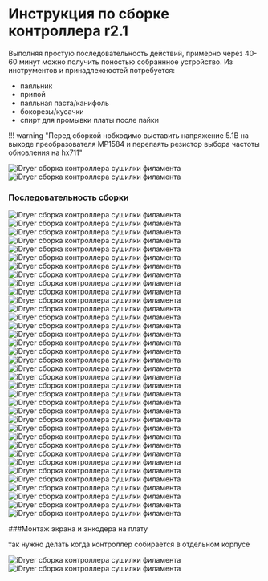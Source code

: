 # Инструкция по сборке контроллера r2.1

Выполняя простую последовательность действий, примерно через 40-60 минут можно получить поностью собраннное устройство.
Из инструментов и принадлежностей потребуется:

- паяльник
- припой
- паяльная паста/канифоль
- бокорезы/кусачки
- спирт для промывки платы после пайки

!!! warning "Перед сборкой нобходимо выставить напряжение 5.1В на выходе преобразователя MP1584 и перепаять резистор выбора частоты обновления на hx711"

  <div class="image-container">
    <div class="custom-image">
        <img src="https://raw.githubusercontent.com/pavluchenkor/iDryerProject/main/iDryer%20v2/Hardware/PCB/img/163940.png" alt="iDryer сборка контроллера сушилки филамента">
    </div>
    <div class="custom-image">
      <img src="https://raw.githubusercontent.com/pavluchenkor/iDryerProject/main/iDryer%20v2/Hardware/PCB/img/164710.png" alt="iDryer сборка контроллера сушилки филамента">
    </div>
  </div>


###  Последовательность сборки

<div class="image-container">
  <div class="custom-image">
    <img src="https://raw.githubusercontent.com/pavluchenkor/iDryerProject/main/iDryer%20v2/Hardware/PCB/img/IMG_1411.jpg" alt="iDryer сборка контроллера сушилки филамента">
  </div>
  <div class="custom-image">
    <img src="https://raw.githubusercontent.com/pavluchenkor/iDryerProject/main/iDryer%20v2/Hardware/PCB/img/IMG_1412.jpg" alt="iDryer сборка контроллера сушилки филамента">
  </div>
  <div class="custom-image">
    <img src="https://raw.githubusercontent.com/pavluchenkor/iDryerProject/main/iDryer%20v2/Hardware/PCB/img/IMG_1413.jpg" alt="iDryer сборка контроллера сушилки филамента">
  </div>
</div>

<div class="image-container">
  <div class="custom-image">
    <img src="https://raw.githubusercontent.com/pavluchenkor/iDryerProject/main/iDryer%20v2/Hardware/PCB/img/IMG_1414.jpg" alt="iDryer сборка контроллера сушилки филамента">
  </div>
  <div class="custom-image">
    <img src="https://raw.githubusercontent.com/pavluchenkor/iDryerProject/main/iDryer%20v2/Hardware/PCB/img/IMG_1415.jpg" alt="iDryer сборка контроллера сушилки филамента">
  </div>
  <div class="custom-image">
    <img src="https://raw.githubusercontent.com/pavluchenkor/iDryerProject/main/iDryer%20v2/Hardware/PCB/img/IMG_1416.jpg" alt="iDryer сборка контроллера сушилки филамента">
  </div>
</div>

<div class="image-container">
  <div class="custom-image">
    <img src="https://raw.githubusercontent.com/pavluchenkor/iDryerProject/main/iDryer%20v2/Hardware/PCB/img/IMG_1417.jpg" alt="iDryer сборка контроллера сушилки филамента">
  </div>
  <div class="custom-image">
    <img src="https://raw.githubusercontent.com/pavluchenkor/iDryerProject/main/iDryer%20v2/Hardware/PCB/img/IMG_1418.jpg" alt="iDryer сборка контроллера сушилки филамента">
  </div>
  <div class="custom-image">
    <img src="https://raw.githubusercontent.com/pavluchenkor/iDryerProject/main/iDryer%20v2/Hardware/PCB/img/IMG_1419.jpg" alt="iDryer сборка контроллера сушилки филамента">
  </div>
</div>

<div class="image-container">
  <div class="custom-image">
    <img src="https://raw.githubusercontent.com/pavluchenkor/iDryerProject/main/iDryer%20v2/Hardware/PCB/img/IMG_1420.jpg" alt="iDryer сборка контроллера сушилки филамента">
  </div>
  <div class="custom-image">
    <img src="https://raw.githubusercontent.com/pavluchenkor/iDryerProject/main/iDryer%20v2/Hardware/PCB/img/IMG_1421.jpg" alt="iDryer сборка контроллера сушилки филамента">
  </div>
  <div class="custom-image">
    <img src="https://raw.githubusercontent.com/pavluchenkor/iDryerProject/main/iDryer%20v2/Hardware/PCB/img/IMG_1422.jpg" alt="iDryer сборка контроллера сушилки филамента">
  </div>
</div>

<div class="image-container">
  <div class="custom-image">
    <img src="https://raw.githubusercontent.com/pavluchenkor/iDryerProject/main/iDryer%20v2/Hardware/PCB/img/IMG_1423.jpg" alt="iDryer сборка контроллера сушилки филамента">
  </div>
  <div class="custom-image">
    <img src="https://raw.githubusercontent.com/pavluchenkor/iDryerProject/main/iDryer%20v2/Hardware/PCB/img/IMG_1424.jpg" alt="iDryer сборка контроллера сушилки филамента">
  </div>
  <div class="custom-image">
    <img src="https://raw.githubusercontent.com/pavluchenkor/iDryerProject/main/iDryer%20v2/Hardware/PCB/img/IMG_1425.jpg" alt="iDryer сборка контроллера сушилки филамента">
  </div>
</div>

<div class="image-container">
  <div class="custom-image">
    <img src="https://raw.githubusercontent.com/pavluchenkor/iDryerProject/main/iDryer%20v2/Hardware/PCB/img/IMG_1426.jpg" alt="iDryer сборка контроллера сушилки филамента">
  </div>
  <div class="custom-image">
    <img src="https://raw.githubusercontent.com/pavluchenkor/iDryerProject/main/iDryer%20v2/Hardware/PCB/img/IMG_1427.jpg" alt="iDryer сборка контроллера сушилки филамента">
  </div>
  <div class="custom-image">
    <img src="https://raw.githubusercontent.com/pavluchenkor/iDryerProject/main/iDryer%20v2/Hardware/PCB/img/IMG_1428.jpg" alt="iDryer сборка контроллера сушилки филамента">
  </div>
</div>

<div class="image-container">
  <div class="custom-image">
    <img src="https://raw.githubusercontent.com/pavluchenkor/iDryerProject/main/iDryer%20v2/Hardware/PCB/img/IMG_1429.jpg" alt="iDryer сборка контроллера сушилки филамента">
  </div>
  <div class="custom-image">
    <img src="https://raw.githubusercontent.com/pavluchenkor/iDryerProject/main/iDryer%20v2/Hardware/PCB/img/IMG_1430.jpg" alt="iDryer сборка контроллера сушилки филамента">
  </div>
  <div class="custom-image">
    <img src="https://raw.githubusercontent.com/pavluchenkor/iDryerProject/main/iDryer%20v2/Hardware/PCB/img/IMG_1431.jpg" alt="iDryer сборка контроллера сушилки филамента">
  </div>
</div>

<div class="image-container">
  <div class="custom-image">
    <img src="https://raw.githubusercontent.com/pavluchenkor/iDryerProject/main/iDryer%20v2/Hardware/PCB/img/IMG_1432.jpg" alt="iDryer сборка контроллера сушилки филамента">
  </div>
  <div class="custom-image">
    <img src="https://raw.githubusercontent.com/pavluchenkor/iDryerProject/main/iDryer%20v2/Hardware/PCB/img/IMG_1433.jpg" alt="iDryer сборка контроллера сушилки филамента">
  </div>
  <div class="custom-image">
    <img src="https://raw.githubusercontent.com/pavluchenkor/iDryerProject/main/iDryer%20v2/Hardware/PCB/img/IMG_1434.jpg" alt="iDryer сборка контроллера сушилки филамента">
  </div>
</div>

<div class="image-container">
  <div class="custom-image">
    <img src="https://raw.githubusercontent.com/pavluchenkor/iDryerProject/main/iDryer%20v2/Hardware/PCB/img/IMG_1435.jpg" alt="iDryer сборка контроллера сушилки филамента">
  </div>
  <div class="custom-image">
    <img src="https://raw.githubusercontent.com/pavluchenkor/iDryerProject/main/iDryer%20v2/Hardware/PCB/img/IMG_1436.jpg" alt="iDryer сборка контроллера сушилки филамента">
  </div>
  <div class="custom-image">
    <img src="https://raw.githubusercontent.com/pavluchenkor/iDryerProject/main/iDryer%20v2/Hardware/PCB/img/IMG_1437.jpg" alt="iDryer сборка контроллера сушилки филамента">
  </div>
</div>

<div class="image-container">
  <div class="custom-image">
    <img src="https://raw.githubusercontent.com/pavluchenkor/iDryerProject/main/iDryer%20v2/Hardware/PCB/img/IMG_1438.jpg" alt="iDryer сборка контроллера сушилки филамента">
  </div>
  <div class="custom-image">
    <img src="https://raw.githubusercontent.com/pavluchenkor/iDryerProject/main/iDryer%20v2/Hardware/PCB/img/IMG_1439.jpg" alt="iDryer сборка контроллера сушилки филамента">
  </div>
  <div class="custom-image">
    <img src="https://raw.githubusercontent.com/pavluchenkor/iDryerProject/main/iDryer%20v2/Hardware/PCB/img/IMG_1440.jpg" alt="iDryer сборка контроллера сушилки филамента">
  </div>
</div>

<div class="image-container">
  <div class="custom-image">
    <img src="https://raw.githubusercontent.com/pavluchenkor/iDryerProject/main/iDryer%20v2/Hardware/PCB/img/IMG_1441.jpg" alt="iDryer сборка контроллера сушилки филамента">
  </div>
  <div class="custom-image">
    <img src="https://raw.githubusercontent.com/pavluchenkor/iDryerProject/main/iDryer%20v2/Hardware/PCB/img/IMG_1442.jpg" alt="iDryer сборка контроллера сушилки филамента">
  </div>
  <div class="custom-image">
    <img src="https://raw.githubusercontent.com/pavluchenkor/iDryerProject/main/iDryer%20v2/Hardware/PCB/img/IMG_1443.jpg" alt="iDryer сборка контроллера сушилки филамента">
  </div>
</div>

<div class="image-container">
  <div class="custom-image">
    <img src="https://raw.githubusercontent.com/pavluchenkor/iDryerProject/main/iDryer%20v2/Hardware/PCB/img/IMG_1444.jpg" alt="iDryer сборка контроллера сушилки филамента">
  </div>
  <div class="custom-image">
    <img src="https://raw.githubusercontent.com/pavluchenkor/iDryerProject/main/iDryer%20v2/Hardware/PCB/img/IMG_1445.jpg" alt="iDryer сборка контроллера сушилки филамента">
  </div>
  <!-- <div class="custom-image">
    <img src="https://raw.githubusercontent.com/pavluchenkor/iDryerProject/main/iDryer%20v2/Hardware/PCB/img/IMG_1446.jpg" alt="iDryer сборка контроллера сушилки филамента">
  </div> -->
  <div class="custom-image">
    <img src="https://raw.githubusercontent.com/pavluchenkor/iDryerProject/main/iDryer%20v2/Hardware/PCB/img/IMG_3080.jpg" alt="iDryer сборка контроллера сушилки филамента">
  </div>
</div>

###Монтаж экрана и энкодера на плату

так нужно делать когда контроллер собирается в отдельном корпусе
<div class="image-container">
  <div class="custom-image">
    <img src="https://raw.githubusercontent.com/pavluchenkor/iDryerProject/main/iDryer%20v2/Hardware/PCB/img/IMG_1447.jpg" alt="iDryer сборка контроллера сушилки филамента">
  </div>
  <div class="custom-image">
    <img src="https://raw.githubusercontent.com/pavluchenkor/iDryerProject/main/iDryer%20v2/Hardware/PCB/img/IMG_1448.jpg" alt="iDryer сборка контроллера сушилки филамента">
  </div>
</div>
